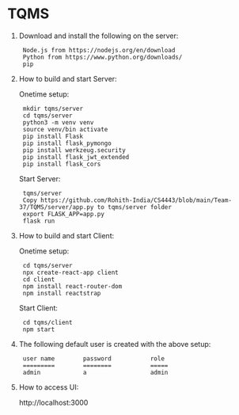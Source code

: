 # TQMS
1. Download and install the following on the server:

        Node.js from https://nodejs.org/en/download
        Python from https://www.python.org/downloads/
        pip
    
2. How to build and start Server:

    Onetime setup:
    
        mkdir tqms/server
        cd tqms/server
        python3 -m venv venv
        source venv/bin activate
        pip install Flask
        pip install flask_pymongo
        pip install werkzeug.security
        pip install flask_jwt_extended
        pip install flask_cors

    Start Server:

        tqms/server
        Copy https://github.com/Rohith-India/CS4443/blob/main/Team-37/TQMS/server/app.py to tqms/server folder
        export FLASK_APP=app.py
        flask run

3. How to build and start Client:

    Onetime setup:

        cd tqms/server
        npx create-react-app client
        cd client
        npm install react-router-dom
        npm install reactstrap

    Start Client:
    
        cd tqms/client
        npm start



4. The following default user is created with the above setup:

        user name        password           role
        =========        ========           =====
        admin            a                  admin

5. How to access UI:

    http://localhost:3000

